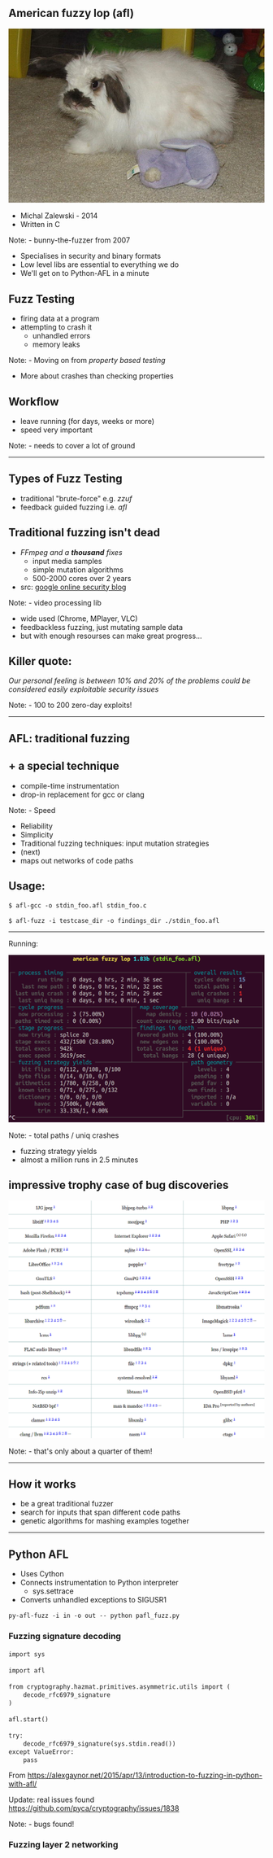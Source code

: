 ## American fuzzy lop (afl)

![afl-rabbit](images/rabbit.jpg)

- Michal Zalewski - 2014
- Written in C

Note: - bunny-the-fuzzer from 2007
- Specialises in security and binary formats
- Low level libs are essential to everything we do
- We'll get on to Python-AFL in a minute


## Fuzz Testing

- firing data at a program
- attempting to crash it
    - unhandled errors
    - memory leaks

Note: - Moving on from *property based testing*
- More about crashes than checking properties


## Workflow

- leave running (for days, weeks or more)
- speed very important

Note: - needs to cover a lot of ground

---

## Types of Fuzz Testing

- traditional "brute-force" e.g. *zzuf*
- feedback guided fuzzing i.e. *afl*


## Traditional fuzzing isn't dead

- *FFmpeg and a **thousand** fixes*
    - input media samples
    - simple mutation algorithms
    - 500-2000 cores over 2 years
- src: [google online security blog](http://googleonlinesecurity.blogspot.co.uk/2014/01/ffmpeg-and-thousand-fixes.html)

Note: - video processing lib
- wide used (Chrome, MPlayer, VLC)
- feedbackless fuzzing, just mutating sample data
- but with enough resourses can make great progress...


## Killer quote:

*Our personal feeling is between 10% and 20% of the problems could be considered easily exploitable security issues*

Note: - 100 to 200 zero-day exploits!

---

## AFL: traditional fuzzing
## + a special technique

- compile-time instrumentation
- drop-in replacement for gcc or clang

Note: - Speed
- Reliability
- Simplicity
- Traditional fuzzing techniques: input mutation strategies
- (next)
- maps out networks of code paths


## Usage:
<!-- . -->
    $ afl-gcc -o stdin_foo.afl stdin_foo.c

<!-- . -->
    $ afl-fuzz -i testcase_dir -o findings_dir ./stdin_foo.afl
<!-- -- class="fragment" -->

---

Running:

![afl-running](images/foo.png)

Note: - total paths / uniq crashes
- fuzzing strategy yields
- almost a million runs in 2.5 minutes


## impressive trophy case of bug discoveries

![afl-bugs](images/afl-bugs.png)

Note: - that's only about a quarter of them!

---

## How it works

- be a great traditional fuzzer
- search for inputs that span different code paths
- genetic algorithms for mashing examples together

---

## Python AFL

- Uses Cython
- Connects instrumentation to Python interpreter
    - sys.settrace
- Converts unhandled exceptions to SIGUSR1

<!-- . -->
    py-afl-fuzz -i in -o out -- python pafl_fuzz.py


### Fuzzing signature decoding

    import sys

    import afl

    from cryptography.hazmat.primitives.asymmetric.utils import (
        decode_rfc6979_signature
    )

    afl.start()

    try:
        decode_rfc6979_signature(sys.stdin.read())
    except ValueError:
        pass

From https://alexgaynor.net/2015/apr/13/introduction-to-fuzzing-in-python-with-afl/

Update: real issues found
https://github.com/pyca/cryptography/issues/1838

Note: - bugs found!


### Fuzzing layer 2 networking
